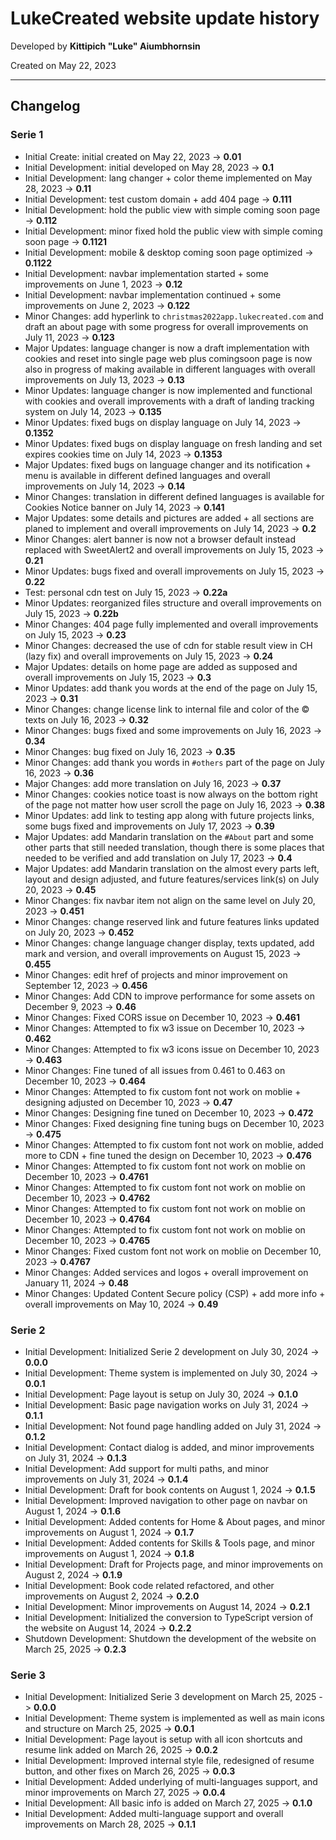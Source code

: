 # LukeCreated website update history

Developed by **Kittipich "Luke" Aiumbhornsin**

Created on May 22, 2023

---

## Changelog

### Serie 1

- Initial Create: initial created on May 22, 2023 -> **0.01**
- Initial Development: initial developed on May 28, 2023 -> **0.1**
- Initial Development: lang changer + color theme implemented on May 28, 2023 -> **0.11**
- Initial Development: test custom domain + add 404 page -> **0.111**
- Initial Development: hold the public view with simple coming soon page -> **0.112**
- Initial Development: minor fixed hold the public view with simple coming soon page -> **0.1121**
- Initial Development: mobile & desktop coming soon page optimized -> **0.1122**
- Initial Development: navbar implementation started + some improvements on June 1, 2023 -> **0.12**
- Initial Development: navbar implementation continued + some improvements on June 2, 2023 -> **0.122**
- Minor Changes: add hyperlink to `christmas2022app.lukecreated.com` and draft an about page with some progress for overall improvements on July 11, 2023 -> **0.123**
- Major Updates: language changer is now a draft implementation with cookies and reset into single page web plus comingsoon page is now also in progress of making available in different languages with overall improvements on July 13, 2023 -> **0.13**
- Minor Updates: language changer is now implemented and functional with cookies and overall improvements with a draft of landing tracking system on July 14, 2023 -> **0.135**
- Minor Updates: fixed bugs on display language on July 14, 2023 -> **0.1352**
- Minor Updates: fixed bugs on display language on fresh landing and set expires cookies time on July 14, 2023 -> **0.1353**
- Major Updates: fixed bugs on language changer and its notification + menu is available in different defined languages and overall improvements on July 14, 2023 -> **0.14**
- Minor Changes: translation in different defined languages is available for Cookies Notice banner on July 14, 2023 -> **0.141**
- Major Updates: some details and pictures are added + all sections are planed to implement and overall improvements on July 14, 2023 -> **0.2**
- Minor Changes: alert banner is now not a browser default instead replaced with SweetAlert2 and overall improvements on July 15, 2023 -> **0.21**
- Minor Updates: bugs fixed and overall improvements on July 15, 2023 -> **0.22**
- Test: personal cdn test on July 15, 2023 -> **0.22a**
- Minor Updates: reorganized files structure and overall improvements on July 15, 2023 -> **0.22b**
- Minor Changes: 404 page fully implemented and overall improvements on July 15, 2023 -> **0.23**
- Minor Changes: decreased the use of cdn for stable result view in CH (lazy fix) and overall improvements on July 15, 2023 -> **0.24**
- Major Updates: details on home page are added as supposed and overall improvements on July 15, 2023 -> **0.3**
- Minor Updates: add thank you words at the end of the page on July 15, 2023 -> **0.31**
- Minor Changes: change license link to internal file and color of the © texts on July 16, 2023 -> **0.32**
- Minor Changes: bugs fixed and some improvements on July 16, 2023 -> **0.34**
- Minor Changes: bug fixed on July 16, 2023 -> **0.35**
- Minor Changes: add thank you words in `#others` part of the page on July 16, 2023 -> **0.36**
- Major Changes: add more translation on July 16, 2023 -> **0.37**
- Minor Changes: cookies notice toast is now always on the bottom right of the page not matter how user scroll the page on July 16, 2023 -> **0.38**
- Minor Updates: add link to testing app along with future projects links, some bugs fixed and improvements on July 17, 2023 -> **0.39**
- Major Updates: add Mandarin translation on the `#About` part and some other parts that still needed translation, though there is some places that needed to be verified and add translation on July 17, 2023 -> **0.4**
- Major Updates: add Mandarin translation on the almost every parts left, layout and design adjusted, and future features/services link(s) on July 20, 2023 -> **0.45**
- Minor Changes: fix navbar item not align on the same level on July 20, 2023 -> **0.451**
- Minor Changes: change reserved link and future features links updated on July 20, 2023 -> **0.452**
- Minor Changes: change language changer display, texts updated, add mark and version, and overall improvements on August 15, 2023 -> **0.455**
- Minor Changes: edit href of projects and minor improvement on September 12, 2023 -> **0.456**
- Minor Changes: Add CDN to improve performance for some assets on December 9, 2023 -> **0.46**
- Minor Changes: Fixed CORS issue on December 10, 2023 -> **0.461**
- Minor Changes: Attempted to fix w3 issue on December 10, 2023 -> **0.462**
- Minor Changes: Attempted to fix w3 icons issue on December 10, 2023 -> **0.463**
- Minor Changes: Fine tuned of all issues from 0.461 to 0.463 on December 10, 2023 -> **0.464**
- Minor Changes: Attempted to fix custom font not work on moblie + designing adjusted on December 10, 2023 -> **0.47**
- Minor Changes: Designing fine tuned on December 10, 2023 -> **0.472**
- Minor Changes: Fixed designing fine tuning bugs on December 10, 2023 -> **0.475**
- Minor Changes: Attempted to fix custom font not work on moblie, added more to CDN + fine tuned the design on December 10, 2023 -> **0.476**
- Minor Changes: Attempted to fix custom font not work on moblie on December 10, 2023 -> **0.4761**
- Minor Changes: Attempted to fix custom font not work on moblie on December 10, 2023 -> **0.4762**
- Minor Changes: Attempted to fix custom font not work on moblie on December 10, 2023 -> **0.4764**
- Minor Changes: Attempted to fix custom font not work on moblie on December 10, 2023 -> **0.4765**
- Minor Changes: Fixed custom font not work on moblie on December 10, 2023 -> **0.4767**
- Minor Changes: Added services and logos + overall improvement on January 11, 2024 -> **0.48**
- Minor Changes: Updated Content Secure policy (CSP) + add more info + overall improvements on May 10, 2024 -> **0.49**

### Serie 2

- Initial Development: Initialized Serie 2 development on July 30, 2024 -> **0.0.0**
- Initial Development: Theme system is implemented on July 30, 2024 -> **0.0.1**
- Initial Development: Page layout is setup on July 30, 2024 -> **0.1.0**
- Initial Development: Basic page navigation works on July 31, 2024 -> **0.1.1**
- Initial Development: Not found page handling added on July 31, 2024 -> **0.1.2**
- Initial Development: Contact dialog is added, and minor improvements on July 31, 2024 -> **0.1.3**
- Initial Development: Add support for multi paths, and minor improvements on July 31, 2024 -> **0.1.4**
- Initial Development: Draft for book contents on August 1, 2024 -> **0.1.5**
- Initial Development: Improved navigation to other page on navbar on August 1, 2024 -> **0.1.6**
- Initial Development: Added contents for Home & About pages, and minor improvements on August 1, 2024 -> **0.1.7**
- Initial Development: Added contents for Skills & Tools page, and minor improvements on August 1, 2024 -> **0.1.8**
- Initial Development: Draft for Projects page, and minor improvements on August 2, 2024 -> **0.1.9**
- Initial Development: Book code related refactored, and other improvements on August 2, 2024 -> **0.2.0**
- Initial Development: Minor improvements on August 14, 2024 -> **0.2.1**
- Initial Development: Initialized the conversion to TypeScript version of the website on August 14, 2024 -> **0.2.2**
- Shutdown Development: Shutdown the development of the website on March 25, 2025 -> **0.2.3**

### Serie 3

- Initial Development: Initialized Serie 3 development on March 25, 2025 -> **0.0.0**
- Initial Development: Theme system is implemented as well as main icons and structure on March 25, 2025 -> **0.0.1**
- Initial Development: Page layout is setup with all icon shortcuts and resume link added on March 26, 2025 -> **0.0.2**
- Initial Development: Improved internal style file, redesigned of resume button, and other fixes on March 26, 2025 -> **0.0.3**
- Initial Development: Added underlying of multi-languages support, and minor improvements on March 27, 2025 -> **0.0.4**
- Initial Development: All basic info is added on March 27, 2025 -> **0.1.0**
- Initial Development: Added multi-language support and overall improvements on March 28, 2025 -> **0.1.1**
